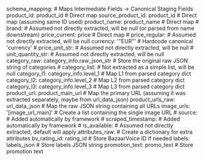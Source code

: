 schema_mapping: # Maps Intermediate Fields -> Canonical Staging Fields
    product_id: product_id           # Direct map
    source_product_id: product_id    # Direct map (assuming same ID used)
    product_name: product_name         # Direct map
    # brand:                         # Assumed not directly extracted, will be null (or parsed from name downstream)
    price_current: price             # Direct map
    # price_regular:                 # Assumed not directly extracted, will be null
    currency: '"EUR"'                # Hardcode canonical 'currency'
    # price_unit_str:                # Assumed not directly extracted, will be null
    # unit_quantity_str:             # Assumed not directly extracted, will be null
    category_raw: category_info.raw_json_str # Store the original raw JSON string of categories
    # category_list:                 # Not extracted as a simple list, will be null
    category_l1: category_info.level_1 # Map L1 from parsed category dict
    category_l2: category_info.level_2 # Map L2 from parsed category dict
    category_l3: category_info.level_3 # Map L3 from parsed category dict
    product_url: product_main_url    # Map the primary URL (assuming it was extracted separately, maybe from url_data_json)
    product_urls_raw: url_data_json    # Map the raw JSON string containing all URLs
    image_urls: '[image_url_main]'     # Create a list containing the single image URL
    # source:                        # Added automatically by framework
    # scraped_timestamp:             # Added automatically by framework
    # is_available:                  # Assumed not directly extracted, default will apply
    attributes_raw:                  # Create a dictionary for extra attributes
        bv_rating_id: rating_id      # Store BazaarVoice ID if needed
        labels: labels_json          # Store labels JSON string
        promotion_text: promo_text   # Store promotion text